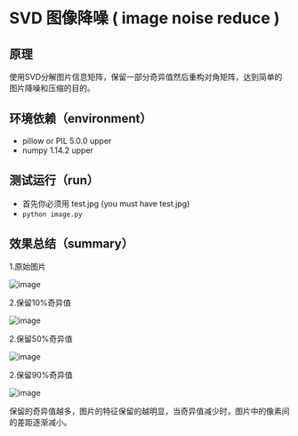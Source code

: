 #  SVD 图像降噪 ( image noise reduce )
## 原理
使用SVD分解图片信息矩阵，保留一部分奇异值然后重构对角矩阵，达到简单的图片降噪和压缩的目的。

## 环境依赖（environment）
- pillow or PIL 5.0.0 upper
- numpy 1.14.2 upper

## 测试运行（run）
- 首先你必须用 test.jpg (you must have test.jpg)
- `python image.py`


## 效果总结（summary）
1.原始图片  

![image]('test.jpg')

2.保留10%奇异值

![image]('test_10%25.jpg')

2.保留50%奇异值  

![image]('test_50%25.jpg')  

2.保留90%奇异值  

![image]('test_90%25.jpg')


保留的奇异值越多，图片的特征保留的越明显，当奇异值减少时，图片中的像素间的差距逐渐减小。
